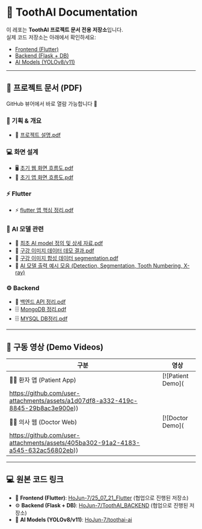 # 🦷 ToothAI Documentation

이 레포는 **ToothAI 프로젝트 문서 전용 저장소**입니다.  
실제 코드 저장소는 아래에서 확인하세요:

- [Frontend (Flutter)](https://github.com/HoJun-7/25_07_21_Flutter)
- [Backend (Flask + DB)](https://github.com/HoJun-7/ToothAI_BACKEND)
- [AI Models (YOLOv8/v11)](https://github.com/HoJun-7/toothai-ai)

<hr/>

## 📑 프로젝트 문서 (PDF)

GitHub 뷰어에서 바로 열람 가능합니다 📑

### 📝 기획 & 개요
- 📄 [프로젝트 설명.pdf](./docs/pdf/%ED%94%84%EB%A1%9C%EC%A0%9D%ED%8A%B8%20%EC%84%A4%EB%AA%85.pdf)

### 💻 화면 설계
- 🖥️ [초기 웹 화면 흐름도.pdf](./docs/pdf/%EC%B4%88%EA%B8%B0%20%EC%9B%B9%20%ED%99%94%EB%A9%B4%20%ED%9D%90%EB%A6%84%EB%8F%84.pdf)
- 📱 [초기 앱 화면 흐름도.pdf](./docs/pdf/%EC%B4%88%EA%B8%B0%20%EC%95%B1%20%ED%99%94%EB%A9%B4%20%ED%9D%90%EB%A6%84%EB%8F%84.pdf)

### ⚡ Flutter
- ⚡ [flutter 앱 핵심 정리.pdf](./docs/pdf/flutter%20%EC%95%B1%20%ED%95%B5%EC%8B%AC%20%EC%A0%95%EB%A6%AC.pdf)

### 🤖 AI 모델 관련
- 📘 [최초 AI model 정의 및 상세 자료.pdf](./docs/pdf/%EC%B5%9C%EC%B4%88%20AI%20model%20%EC%A0%95%EC%9D%98%20%EB%B0%8F%20%EC%83%81%EC%84%B8%20%EC%9E%90%EB%A3%8C.pdf)
- 🧪 [구강 이미지 데이터 데모 결과.pdf](./docs/pdf/%EA%B5%AC%EA%B0%95%20%EC%9D%B4%EB%AF%B8%EC%A7%80%20%EB%8D%B0%EB%AA%A8%20%EA%B2%B0%EA%B3%BC.pdf)
- 🧪 [구강 이미지 합성 데이터 segmentation.pdf](./docs/pdf/%EA%B5%AC%EA%B0%95%20%EC%9D%B4%EB%AF%B8%EC%A7%80%20%ED%95%A9%EC%84%B1%20%EB%8D%B0%EC%9D%B4%ED%84%B0%20segmentation.pdf)
- 🔎 [AI 모델 출력 예시 모음 (Detection, Segmentation, Tooth Numbering, X-ray)](./docs/AI_results.md)
  
### ⚙️ Backend
- 📡 [백엔드 API 정리.pdf](./docs/pdf/%EB%B0%B1%EC%97%94%EB%93%9C%20API%20%EC%A0%95%EB%A6%AC.pdf)
- 🗄️ [MongoDB 정리.pdf](./docs/pdf/MongoDB%20%EC%A0%95%EB%A6%AC.pdf)
- 🗄️ [MYSQL DB정리.pdf](./docs/pdf/MYSQL%20DB%EC%A0%95%EB%A6%AC.pdf)

---

## 🎥 구동 영상 (Demo Videos)

| 구분 | 영상 |
|---|---|
| 🧑‍🦷 환자 앱 (Patient App) | [![Patient Demo](
https://github.com/user-attachments/assets/a1d07df8-a332-419c-8845-29b8ac3e900e)) |
| 👨‍⚕️ 의사 웹 (Doctor Web) | [![Doctor Demo](
https://github.com/user-attachments/assets/405ba302-91a2-4183-a545-632ac56802eb)) |

---

## 💻 원본 코드 링크

- 📱 **Frontend (Flutter)**: [HoJun-7/25_07_21_Flutter](https://github.com/HoJun-7/25_07_21_Flutter) (협업으로 진행된 저장소)
- ⚙️ **Backend (Flask + DB)**: [HoJun-7/ToothAI_BACKEND](https://github.com/HoJun-7/ToothAI_BACKEND) (협업으로 진행된 저장소)
- 🤖 **AI Models (YOLOv8/v11)**: [HoJun-7/toothai-ai](https://github.com/HoJun-7/toothai-ai)
